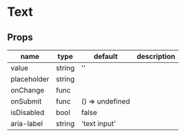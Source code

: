# Text

## Props

|name|type|default|description|
|----|----|-------|-----------|
|value|string|''||
|placeholder|string|||
|onChange|func|||
|onSubmit|func|() => undefined||
|isDisabled|bool|false||
|aria-label|string|'text input'||


